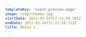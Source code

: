 ```yaml
---
templateKey: 'event-preview-page'
image: /img/chemex.jpg
startDate: 2022-03-24T17:13:59.701Z
endDate: 2022-03-24T17:13:59.713Z
title: Bdika 1
---
```

